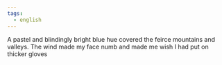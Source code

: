 ```yaml
---
tags:
  - english
---
```

A pastel and blindingly bright blue hue covered the feirce mountains and valleys. The wind made my face numb and made me wish I had put on thicker gloves